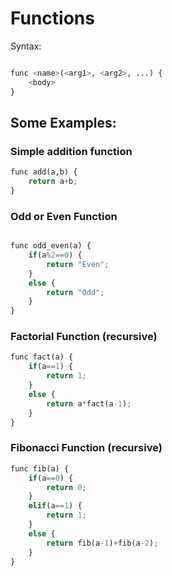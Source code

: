 # Functions 

Syntax:

```python

func <name>(<arg1>, <arg2>, ...) {
    <body>
}

```

## Some Examples:


### Simple addition function

```python   
func add(a,b) {
    return a+b;
}
```

### Odd or Even Function

```python

func odd_even(a) {
    if(a%2==0) {
        return "Even";
    }
    else {
        return "Odd";
    }
}

```

### Factorial Function (recursive)

```python
func fact(a) {
    if(a==1) {
        return 1;
    }
    else {
        return a*fact(a-1);
    }
}
```

### Fibonacci Function (recursive)

```python
func fib(a) {
    if(a==0) {
        return 0;
    }
    elif(a==1) {
        return 1;
    }
    else {
        return fib(a-1)+fib(a-2);
    }
}
```



